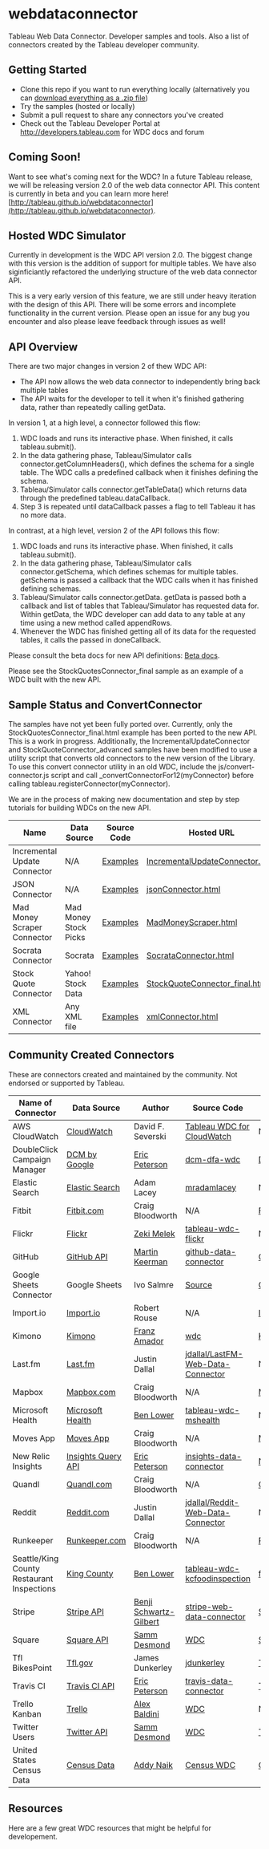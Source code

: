 # webdataconnector

Tableau Web Data Connector.  Developer samples and tools.  Also a list of connectors created by the Tableau developer community.

Getting Started
---------------
* Clone this repo if you want to run everything locally (alternatively you can [download everything as a .zip file](https://github.com/tableau/webdataconnector/archive/gh-pages.zip))
* Try the samples (hosted or locally)
* Submit a pull request to share any connectors you've created
* Check out the Tableau Developer Portal at http://developers.tableau.com for WDC docs and forum

Coming Soon!
---------------
Want to see what's coming next for the WDC? In a future Tableau release, we will be releasing version 2.0 of the web data connector API.
This content is currently in beta and you can learn more here! [http://tableau.github.io/webdataconnector](http://tableau.github.io/webdataconnector).

Hosted WDC Simulator
---------------
Currently in development is the WDC API version 2.0.  The biggest change with this version is the addition of support for multiple tables.  We have also siginficiantly refactored the underlying structure of the web data connector API. 

This is a very early version of this feature, we are still under heavy iteration with the design of this API.  There will be some errors and incomplete functionality in the current version.  Please open an issue for any bug you encounter and also please leave feedback through issues as well!  


API Overview
---------------

There are two major changes in version 2 of thew WDC API:
* The API now allows the web data connector to independently bring back multiple tables
* The API waits for the developer to tell it when it's finished gathering data, rather than repeatedly calling getData.

In version 1, at a high level, a connector followed this flow:
 1. WDC loads and runs its interactive phase.  When finished, it calls tableau.submit().
 2. In the data gathering phase, Tableau/Simulator calls connector.getColumnHeaders(), which defines the schema for a single table.  The WDC calls a predefined callback when it finishes defining the schema.
 3. Tableau/Simulator calls connector.getTableData() which returns data through the predefined tableau.dataCallback.
 4. Step 3 is repeated until dataCallback passes a flag to tell Tableau it has no more data.


In contrast, at a high level, version 2 of the API follows this flow:
 1. WDC loads and runs its interactive phase.  When finished, it calls tableau.submit().
 2. In the data gathering phase, Tableau/Simulator calls connector.getSchema, which defines schemas for multiple tables. getSchema is passed a callback that the WDC calls when it has finished defining schemas. 
 3. Tableau/Simulator calls connector.getData.  getData is passed both a callback and list of tables that Tableau/Simulator has requested data for.  Within getData, the WDC developer can add data to any table at any time using a new method called appendRows. 
 4. Whenever the WDC has finished getting all of its data for the requested tables, it calls the passed in doneCallback.


Please consult the beta docs for new API definitions: [Beta docs](https://connectors.tableau.com/docs/index.html).

Please see the StockQuotesConnector_final sample as an example of a WDC built with the new API.


Sample Status and ConvertConnector
---------------
The samples have not yet been fully ported over.  Currently, only the StockQuotesConnector_final.html example has been ported to the new API.  This is a work in progress. Additionally, the IncrementalUpdateConnector and StockQuoteConnector_advanced samples have been modified to use a utility script that converts old connectors to the new version of the Library.  To use this convert connector utility in an old WDC, include the js/convert-connector.js script and call _convertConnectorFor12(myConnector) before calling tableau.registerConnector(myConnector).  

We are in the process of making new documentation and step by step tutorials for building WDCs on the new API. 

Name     | Data Source   |  Source Code    |  Hosted URL
-------- |  -------- |  -------- |  -------- 
Incremental Update Connector  |  N/A  |  [Examples](https://github.com/tableau/webdataconnector/tree/gh-pages/Examples)  |  [IncrementalUpdateConnector.html](https://tableau.github.io/webdataconnector/Examples/IncrementalUpdateConnector.html)
JSON Connector  |  N/A  |  [Examples](https://github.com/tableau/webdataconnector/tree/gh-pages/Examples)  |  [jsonConnector.html](https://tableau.github.io/webdataconnector/Examples/jsonConnector.html)
Mad Money Scraper Connector  |  Mad Money Stock Picks  |  [Examples](https://github.com/tableau/webdataconnector/tree/gh-pages/Examples)  |  [MadMoneyScraper.html](https://tableau.github.io/webdataconnector/Examples/MadMoneyScraper.html)
Socrata Connector  |  Socrata  |  [Examples](https://github.com/tableau/webdataconnector/tree/gh-pages/Examples)  |  [SocrataConnector.html](https://tableau.github.io/webdataconnector/Examples/SocrataConnector.html)
Stock Quote Connector  |  Yahoo! Stock Data  | [Examples](https://github.com/tableau/webdataconnector/tree/gh-pages/Examples)  |  [StockQuoteConnector_final.html](https://tableau.github.io/webdataconnector/Examples/StockQuoteConnector_final.html)
XML Connector  |  Any XML file  | [Examples](https://github.com/tableau/webdataconnector/tree/gh-pages/Examples)  |  [xmlConnector.html](https://tableau.github.io/webdataconnector/Examples/xmlConnector.html)


Community Created Connectors
---------------
These are connectors created and maintained by the community.  Not endorsed or supported by Tableau.

Name of Connector     | Data Source   |  Author   |   Source Code    |  Hosted URL
-------- |  -------- |  -------- |  --------  | ---------
AWS CloudWatch | [CloudWatch](https://aws.amazon.com/cloudwatch/) | David F. Severski|  [Tableau WDC for CloudWatch](https://github.com/davidski/tableau-wdc-cloudwatch)  |  N/A
DoubleClick Campaign Manager | [DCM by Google](https://www.doubleclickbygoogle.com/solutions/digital-marketing/campaign-manager/) | [Eric Peterson](https://github.com/iamEAP) | [dcm-dfa-wdc](https://github.com/tableau-mkt/dcm-dfa-wdc) | [DCM/DFA WDC](https://dcm-dfa-wdc.herokuapp.com/)
Elastic Search | [Elastic Search](https://www.elastic.co/products/elasticsearch) | Adam Lacey  |  [mradamlacey](https://github.com/mradamlacey/elasticsearch-tableau-connector)  |  N/A
Fitbit | [Fitbit.com](https://www.fitbit.com/) | Craig Bloodworth  |  N/A  |  [Fitbit WDC](http://data.theinformationlab.co.uk/fitbit.html)
Flickr | [Flickr](https://www.flickr.com/services/api/) | [Zeki Melek](https://github.com/melekzek)  |  [tableau-wdc-flickr](https://github.com/melekzek/tableau-wdc-flickr)  |  N/A
GitHub | [GitHub API](https://developer.github.com/v3/) | [Martin Keerman](https://github.com/etroid) | [github-data-connector](https://github.com/tableau-mkt/github-data-connector) | [GitHub WDC](https://github-web-data-connector.herokuapp.com) 
Google Sheets Connector  |  Google Sheets  |  Ivo Salmre  |  [Source](https://github.com/tableau/webdataconnector/tree/gh-pages/Examples)  |  [GoogleSheetsConnector.html](http://tableau.github.io/webdataconnector/Examples/GoogleSheetsConnector.html)
Import.io | [Import.io](https://www.import.io/) | Robert Rouse  |  N/A  |  [Import.io WDC](http://connectors.poc.interworks.com/importio/importio-magic.html)
Kimono | [Kimono](https://www.kimonolabs.com/) | [Franz Amador](https://github.com/fgamador) | [wdc](https://github.com/fgamador/wdc) | [KimonoConnector.html](https://fgamador.github.io/wdc/KimonoConnector.html)
Last.fm | [Last.fm](http://www.last.fm/) | Justin Dallal  |  [jdallal/LastFM-Web-Data-Connector](https://github.com/jdallal/LastFM-Web-Data-Connector)  |  N/A
Mapbox | [Mapbox.com](https://www.mapbox.com/) | Craig Bloodworth  |  N/A  |  [Mapbox WDC](http://data.theinformationlab.co.uk/directions.html)
Microsoft Health | [Microsoft Health](http://developer.microsoftband.com/cloudAPI) | [Ben Lower](https://github.com/benlower)  |  [tableau-wdc-mshealth](https://github.com/benlower/tableau-wdc-mshealth)  |  N/A
Moves App | [Moves App](https://www.moves-app.com/) | Craig Bloodworth  |  N/A  |  [Moves App WDC](http://data.theinformationlab.co.uk/moves.html)
New Relic Insights | [Insights Query API](https://docs.newrelic.com/docs/insights/new-relic-insights/adding-querying-data/querying-your-data-remotely) | [Eric Peterson](https://github.com/iamEAP) | [insights-data-connector](https://github.com/tableau-mkt/insights-data-connector) | [NR Insights WDC](https://insights-web-data-connector.herokuapp.com/)
Quandl | [Quandl.com](https://www.quandl.com/) | Craig Bloodworth  |  N/A  |  [Quandl WDC](http://data.theinformationlab.co.uk/quandl.html)
Reddit | [Reddit.com](https://www.reddit.com/) | Justin Dallal  |  [jdallal/Reddit-Web-Data-Connector](https://github.com/jdallal/Reddit-Web-Data-Connector)  |  N/A
Runkeeper | [Runkeeper.com](https://runkeeper.com/) | Craig Bloodworth  |  N/A  |  [Runkeeper WDC](http://data.theinformationlab.co.uk/runkeeper.html)
Seattle/King County Restaurant Inspections  | [King County](http://kingcounty.gov/healthservices/health/ehs/foodsafety/inspections/system.aspx) | [Ben Lower](https://github.com/benlower)  |  [tableau-wdc-kcfoodinspection](https://github.com/benlower/tableau-wdc-kcfoodinspection)  |  [foodInspectionWDC.html](http://benlower.github.io/tableau-wdc-kcfoodinspection/foodInspectionWDC.html)
Stripe | [Stripe API](https://stripe.com/docs/api) | [Benji Schwartz-Gilbert](https://github.com/benjisg) | [stripe-web-data-connector](https://github.com/benjisg/stripe-web-data-connector) | [Stripe WDC](https://benjisg.github.io/stripe-web-data-connector/stripe.html) | 
Square | [Square API](https://connect.squareup.com/) | [Samm Desmond](https://github.com/sdesmond46)  |  [WDC](https://github.com/sdesmond46/WDC)  |  [Square WDC](http://webdataconnector.azurewebsites.net/Connectors/Square/)
Tfl BikesPoint | [Tfl.gov](https://tfl.gov.uk/modes/cycling/santander-cycles) | James Dunkerley  |  [jdunkerley](https://github.com/jdunkerley/TableauWebData)  |  [Tfl BikesPoint WDC](http://jdunkerleytableau.azurewebsites.net/Bikes)
Travis CI | [Travis CI API](http://docs.travis-ci.com/api/) | [Eric Peterson](https://github.com/iamEAP) | [travis-data-connector](https://github.com/tableau-mkt/travis-data-connector) | [Travis CI WDC](https://travis-web-data-connector.herokuapp.com)
Trello Kanban | [Trello](https://trello.com/) | [Alex Baldini](https://github.com/abaldini/) | [WDC](https://github.com/abaldini/trello_WDC) | NA
Twitter Users | [Twitter API](https://dev.twitter.com/rest/public) | [Samm Desmond](https://github.com/sdesmond46)  |  [WDC](https://github.com/sdesmond46/WDC)  |  [Twitter WDC](http://webdataconnector.azurewebsites.net/Connectors/Twitter/)
United States Census Data | [Census Data](http://www.census.gov/data/developers/data-sets/decennial-census-data.html) | [Addy  Naik](https://github.com/port80labs)  | [Census WDC](https://github.com/port80labs/census-wdc) |  [Census WDC](https://census-tableau-wdc.herokuapp.com/)

Resources
---------------
Here are a few great WDC resources that might be helpful for developement.

